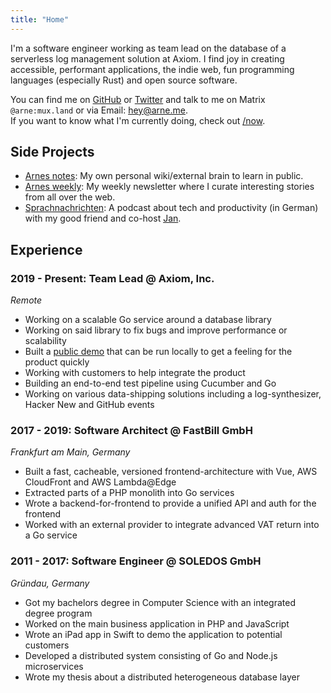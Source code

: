 ```yaml
---
title: "Home"
---
```


I'm a software engineer working as team lead on the database of a serverless log
management solution at Axiom. 
I find joy in creating accessible, performant applications, the indie web, fun 
programming languages (especially Rust) and open source software.

You can find me on [GitHub](https://github.com/bahlo) or 
[Twitter](https://twitter.com/arnebahlo) and talk to me on Matrix `@arne:mux.land`
or via Email: <hey@arne.me>.  
If you want to know what I'm currently doing, check out [/now](/now).

## Side Projects
* [Arnes notes](https://notes.arne.me): My own personal wiki/external brain to learn in public.
* [Arnes weekly](https://arnesweekly.email): My weekly newsletter where I curate interesting stories from all over the web. 
* [Sprachnachrichten](https://sprachnachrichten.fm): A podcast about tech and productivity (in German) with my good friend and co-host [Jan](https://fruechtl.me).

## Experience
### 2019 - Present: Team Lead @ Axiom, Inc.
_Remote_
* Working on a scalable Go service around a database library
* Working on said library to fix bugs and improve performance or scalability
* Built a [public demo](https://github.com/axiomhq/axiom-demo) that can be run locally to get a feeling for the product quickly
* Working with customers to help integrate the product
* Building an end-to-end test pipeline using Cucumber and Go
* Working on various data-shipping solutions including a log-synthesizer, Hacker New and GitHub events

### 2017 - 2019: Software Architect @ FastBill GmbH
_Frankfurt am Main, Germany_
* Built a fast, cacheable, versioned frontend-architecture with Vue, AWS CloudFront and AWS Lambda@Edge
* Extracted parts of a PHP monolith into Go services
* Wrote a backend-for-frontend to provide a unified API and auth for the frontend
* Worked with an external provider to integrate advanced VAT return into a Go service

### 2011 - 2017: Software Engineer @ SOLEDOS GmbH
_Gründau, Germany_
* Got my bachelors degree in Computer Science with an integrated degree program
* Worked on the main business application in PHP and JavaScript
* Wrote an iPad app in Swift to demo the application to potential customers
* Developed a distributed system consisting of Go and Node.js microservices
* Wrote my thesis about a distributed heterogeneous database layer
